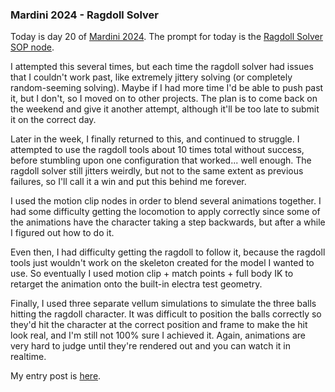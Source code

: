 ### Mardini 2024 - Ragdoll Solver

Today is day 20 of [Mardini 2024][mardini-2024]. The prompt for today is the [Ragdoll
Solver SOP node][ragdoll-solver-sop].

I attempted this several times, but each time the ragdoll solver had issues that I couldn't
work past, like extremely jittery solving (or completely random-seeming solving). Maybe if
I had more time I'd be able to push past it, but I don't, so I moved on to other projects.
The plan is to come back on the weekend and give it another attempt, although it'll be too
late to submit it on the correct day.

Later in the week, I finally returned to this, and continued to struggle. I attempted to
use the ragdoll tools about 10 times total without success, before stumbling upon one
configuration that worked... well enough. The ragdoll solver still jitters weirdly, but
not to the same extent as previous failures, so I'll call it a win and put this behind me
forever.

I used the motion clip nodes in order to blend several animations together. I had some
difficulty getting the locomotion to apply correctly since some of the animations have
the character taking a step backwards, but after a while I figured out how to do it.

Even then, I had difficulty getting the ragdoll to follow it, because the ragdoll tools
just wouldn't work on the skeleton created for the model I wanted to use. So eventually
I used motion clip + match points + full body IK to retarget the animation onto the
built-in electra test geometry.

Finally, I used three separate vellum simulations to simulate the three balls hitting
the ragdoll character. It was difficult to position the balls correctly so they'd hit
the character at the correct position and frame to make the hit look real, and I'm
still not 100% sure I achieved it. Again, animations are very hard to judge until
they're rendered out and you can watch it in realtime.

My entry post is [here][entry-post].

[mardini-2024]: https://www.sidefx.com/community-main-menu/contests-jams/mardini-2024/
[ragdoll-solver-sop]: https://www.sidefx.com/docs/houdini/nodes/sop/kinefx--ragdollsolver.html
[entry-post]: https://www.sidefx.com/forum/topic/95066/?page=2#post-417475

